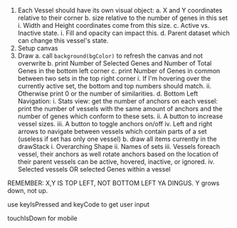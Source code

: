 1. Each Vessel should have its own visual object:
  a. X and Y coordinates relative to their corner
  b. size relative to the number of genes in this set
    i. Width and Height coordinates come from this size.
  c. Active vs. Inactive state.
    i. Fill and opacity can impact this.
  d. Parent dataset which can change this vessel's state.
2. Setup canvas
3. Draw
  a. call `background(bgColor)` to refresh the canvas and not overwrite
  b. print Number of Selected Genes and Number of Total Genes in the bottom left corner
  c. print Number of Genes in common between two sets in the top right corner
    i. If I'm hovering over the currently active set, the bottom and top numbers should match.
    ii. Otherwise print 0 or the number of similarities.
  d. Bottom Left Navigation:
    i. Stats view:
      get the number of anchors on each vessel:
        print the number of vessels with the same amount of anchors and the number of genes which conform to these sets.
    ii. A button to increase vessel sizes.
    iii. A button to toggle anchors on/off
    iv. Left and right arrows to navigate between vessels which contain parts of a set (useless if set has only one vessel)
  b. draw all items currently in the drawStack
    i. Overarching Shape
    ii. Names of sets
    iii. Vessels
      foreach vessel, their anchors as well
        rotate anchors based on the location of their parent
      vessels can be active, hovered, inactive, or ignored.
    iv. Selected vessels OR selected Genes within a vessel


REMEMBER: X,Y IS TOP LEFT, NOT BOTTOM LEFT YA DINGUS. Y grows down, not up.

use keyIsPressed and keyCode to get user input

touchIsDown for mobile
